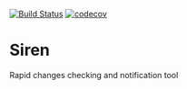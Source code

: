 [![Build Status](https://travis-ci.org/ephemeralin/siren.svg?branch=master)](https://travis-ci.org/ephemeralin/siren)
[![codecov](https://codecov.io/gh/ephemeralin/siren/branch/master/graph/badge.svg)](https://codecov.io/gh/ephemeralin/siren)

Siren
=================
Rapid changes checking and notification tool  
